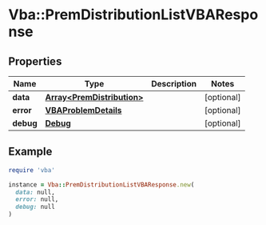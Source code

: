 # Vba::PremDistributionListVBAResponse

## Properties

| Name | Type | Description | Notes |
| ---- | ---- | ----------- | ----- |
| **data** | [**Array&lt;PremDistribution&gt;**](PremDistribution.md) |  | [optional] |
| **error** | [**VBAProblemDetails**](VBAProblemDetails.md) |  | [optional] |
| **debug** | [**Debug**](Debug.md) |  | [optional] |

## Example

```ruby
require 'vba'

instance = Vba::PremDistributionListVBAResponse.new(
  data: null,
  error: null,
  debug: null
)
```

